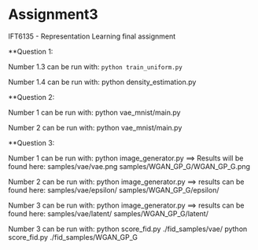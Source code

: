 # Assignment3
IFT6135 - Representation Learning final assignment


**Question 1:

Number 1.3 can be run with:
```python train_uniform.py```

Number 1.4 can be run with:
python density_estimation.py

**Question 2:

Number 1 can be run with:
python vae_mnist/main.py

Number 2 can be run with:
python vae_mnist/main.py

**Question 3:

Number 1 can be run with:
python image_generator.py
==> Results will be found here:
samples/vae/vae.png
samples/WGAN_GP_G/WGAN_GP_G.png

Number 2 can be run with:
python image_generator.py
==> results can be found here:
samples/vae/epsilon/
samples/WGAN_GP_G/epsilon/


Number 3 can be run with:
python image_generator.py
==> results can be found here:
samples/vae/latent/
samples/WGAN_GP_G/latent/

Number 3 can be run with:
python score_fid.py ./fid_samples/vae/
python score_fid.py ./fid_samples/WGAN_GP_G
